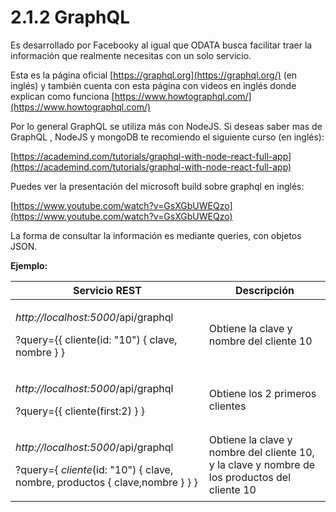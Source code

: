 # 2.1.2 GraphQL

Es desarrollado por Facebooky al igual que ODATA busca facilitar traer la información que realmente necesitas con un solo servicio.

Esta es la página oficial [https://graphql.org](https://graphql.org/) (en inglés) y también cuenta con esta página con videos en inglés donde explican como funciona [https://www.howtographql.com/](https://www.howtographql.com/)

Por lo general GraphQL se utiliza más con NodeJS. Si deseas saber mas de  GraphQL , NodeJS y mongoDB te recomiendo el siguiente curso (en inglés):

[https://academind.com/tutorials/graphql-with-node-react-full-app](https://academind.com/tutorials/graphql-with-node-react-full-app)

Puedes ver la presentación del microsoft build sobre graphql en inglés:

[https://www.youtube.com/watch?v=GsXGbUWEQzo](https://www.youtube.com/watch?v=GsXGbUWEQzo)

La forma de consultar la información es mediante queries, con objetos JSON.

**Ejemplo:**

| Servicio REST                                                                                                                                                         | Descripción                                                                                   |
| --------------------------------------------------------------------------------------------------------------------------------------------------------------------- | --------------------------------------------------------------------------------------------- |
| <p><em>http://localhost:5000</em>/api/graphql</p><p>?query={{ cliente(id: "10") { clave, nombre } }</p>                                                               | Obtiene la clave y nombre del cliente 10                                                      |
| <p><em>http://localhost:5000</em>/api/graphql</p><p>?query={{ cliente(first:2) } }</p>                                                                                | Obtiene los 2 primeros clientes                                                               |
| <p><em>http://localhost:5000</em>/api/graphql</p><p>?query={ <em>cliente</em>(id: "10") { clave,          nombre,   productos { clave,nombre }                } }</p> | Obtiene la clave y nombre del cliente 10, y la clave y nombre de los productos del cliente 10 |
